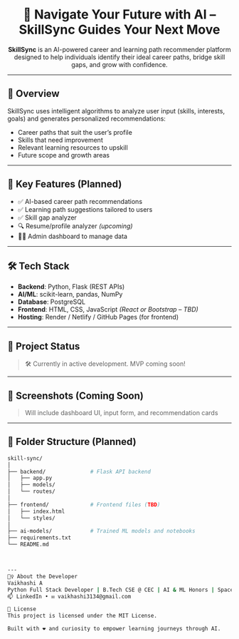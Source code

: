 <h1 align="center">🚀 Navigate Your Future with AI – SkillSync Guides Your Next Move</h1>

<p align="center">
  <b>SkillSync</b> is an AI-powered career and learning path recommender platform designed to help individuals identify their ideal career paths, bridge skill gaps, and grow with confidence.
</p>

---

## 🧠 Overview

SkillSync uses intelligent algorithms to analyze user input (skills, interests, goals) and generates personalized recommendations:
- Career paths that suit the user’s profile
- Skills that need improvement
- Relevant learning resources to upskill
- Future scope and growth areas

---

## 🎯 Key Features (Planned)

- ✅ AI-based career path recommendations
- ✅ Learning path suggestions tailored to users
- ✅ Skill gap analyzer
- 🔍 Resume/profile analyzer *(upcoming)*
- 👩‍💼 Admin dashboard to manage data

---

## 🛠 Tech Stack

- **Backend**: Python, Flask (REST APIs)
- **AI/ML**: scikit-learn, pandas, NumPy
- **Database**: PostgreSQL
- **Frontend**: HTML, CSS, JavaScript *(React or Bootstrap – TBD)*
- **Hosting**: Render / Netlify / GitHub Pages (for frontend)

---

## 🚧 Project Status

> 🛠 Currently in active development. MVP coming soon!

---

## 📸 Screenshots (Coming Soon)

> Will include dashboard UI, input form, and recommendation cards

---

## 📁 Folder Structure (Planned)

```bash
skill-sync/
│
├── backend/              # Flask API backend
│   ├── app.py
│   ├── models/
│   └── routes/
│
├── frontend/             # Frontend files (TBD)
│   ├── index.html
│   └── styles/
│
├── ai-models/            # Trained ML models and notebooks
├── requirements.txt
└── README.md



---
🙋‍♀️ About the Developer
Vaikhashi A
Python Full Stack Developer | B.Tech CSE @ CEC | AI & ML Honors | Space Tech Enthusiast
📫 LinkedIn • ✉️ vaikhashi3134@gmail.com

📌 License
This project is licensed under the MIT License.

Built with ❤️ and curiosity to empower learning journeys through AI.

